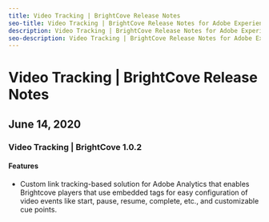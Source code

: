 ```yaml
---
title: Video Tracking | BrightCove Release Notes
seo-title: Video Tracking | BrightCove Release Notes for Adobe Experience Platform Launch
description: Video Tracking | BrightCove Release Notes for Adobe Experience Platform Launch
seo-description: Video Tracking | BrightCove Release Notes for Adobe Experience Platform Launch
---
```


# Video Tracking | BrightCove Release Notes

## June 14, 2020

### Video Tracking | BrightCove  1.0.2

#### Features

* Custom link tracking-based solution for Adobe Analytics that enables Brightcove players that use embedded <videojs> tags for easy configuration of video events like start, pause, resume, complete, etc., and customizable cue points.

